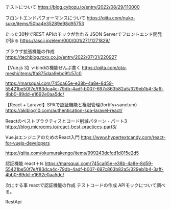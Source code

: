 テストについて
https://blog.cybozu.io/entry/2022/08/29/110000

フロントエンドパフォーマンスについて
https://qiita.com/nuko-suke/items/50ba4e35289e98d95753

たった30秒でREST APIのモックが作れる JSON Serverでフロントエンド開発が捗る
https://ascii.jp/elem/000/001/271/1271829/

ブラウザ拡張機能の作成
https://techblog.roxx.co.jp/entry/2022/07/31/220927

【Vue.js 3】v-bindの機能ぜんぶ書く
https://qiita.com/ota-meshi/items/ffa875daa9ebc9fc57c0

https://marsquai.com/745ca65e-e38b-4a8e-8d59-55421be50f7e/f83dca4c-79db-4adf-b007-697c863b82a5/329eb1b4-3aff-4bb0-89dd-e1692e0aa5dc/

【React + Laravel】SPAで認証機能と権限管理(fortify+sanctum)
https://akiblog10.com/authentication-spa-laravel-react/

Reactのベストプラクティスとコード削減パターン - パート3
https://blog.microcms.io/react-best-practices-part3/

Vue.jsエンジニアのためのReact入門
https://www.hypertextcandy.com/react-for-vuejs-developers

https://qiita.com/okumurakengo/items/999243dcfcd1d015e2d5

認証機能 react＋ts
https://marsquai.com/745ca65e-e38b-4a8e-8d59-55421be50f7e/f83dca4c-79db-4adf-b007-697c863b82a5/329eb1b4-3aff-4bb0-89dd-e1692e0aa5dc/

次にする事
reactで認証機能の作成
テストコードの作成
APIモックについて調べる。

RestApi